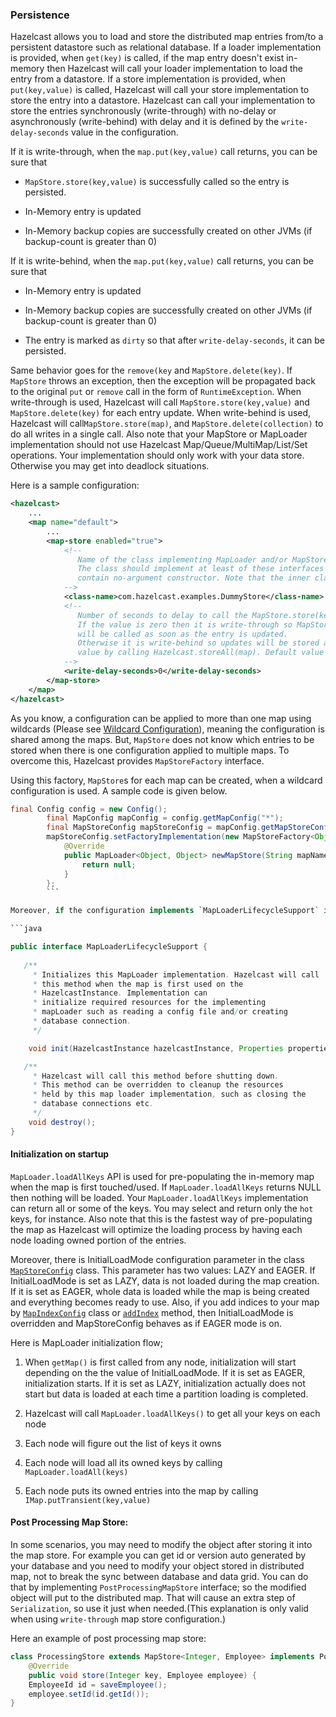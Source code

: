 
### Persistence

Hazelcast allows you to load and store the distributed map entries from/to a persistent datastore such as relational database. If a loader implementation is provided, when `get(key)` is called, if the map entry doesn't exist in-memory then Hazelcast will call your loader implementation to load the entry from a datastore. If a store implementation is provided, when `put(key,value)` is called, Hazelcast will call your store implementation to store the entry into a datastore. Hazelcast can call your implementation to store the entries synchronously (write-through) with no-delay or asynchronously (write-behind) with delay and it is defined by the `write-delay-seconds` value in the configuration.

If it is write-through, when the `map.put(key,value)` call returns, you can be sure that

-   `MapStore.store(key,value)` is successfully called so the entry is persisted.

-   In-Memory entry is updated

-   In-Memory backup copies are successfully created on other JVMs (if backup-count is greater than 0)

If it is write-behind, when the `map.put(key,value)` call returns, you can be sure that

-   In-Memory entry is updated

-   In-Memory backup copies are successfully created on other JVMs (if backup-count is greater than 0)

-   The entry is marked as `dirty` so that after `write-delay-seconds`, it can be persisted.

Same behavior goes for the `remove(key` and `MapStore.delete(key)`. If `MapStore` throws an exception, then the exception will be propagated back to the original `put` or `remove` call in the form of `RuntimeException`. When write-through is used, Hazelcast will call `MapStore.store(key,value)` and `MapStore.delete(key)` for each entry update. When write-behind is used, Hazelcast will call`MapStore.store(map)`, and `MapStore.delete(collection)` to do all writes in a single call. Also note that your MapStore or MapLoader implementation should not use Hazelcast Map/Queue/MultiMap/List/Set operations. Your implementation should only work with your data store. Otherwise you may get into deadlock situations.

Here is a sample configuration:

```xml
<hazelcast>
    ...
    <map name="default">
        ...
        <map-store enabled="true">
            <!--
               Name of the class implementing MapLoader and/or MapStore.
               The class should implement at least of these interfaces and
               contain no-argument constructor. Note that the inner classes are not supported.
            -->
            <class-name>com.hazelcast.examples.DummyStore</class-name>
            <!--
               Number of seconds to delay to call the MapStore.store(key, value).
               If the value is zero then it is write-through so MapStore.store(key, value)
               will be called as soon as the entry is updated.
               Otherwise it is write-behind so updates will be stored after write-delay-seconds
               value by calling Hazelcast.storeAll(map). Default value is 0.
            -->
            <write-delay-seconds>0</write-delay-seconds>
        </map-store>
    </map>
</hazelcast>
```

As you know, a configuration can be applied to more than one map using wildcards (Please see [Wildcard Configuration](#wildcard-configuration)), meaning the configuration is shared among the maps. But, `MapStore` does not know which entries to be stored when there is one configuration applied to multiple maps. To overcome this, Hazelcast provides `MapStoreFactory` interface.

Using this factory, `MapStore`s for each map can be created, when a wildcard configuration is used. A sample code is given below.

```java
final Config config = new Config();
        final MapConfig mapConfig = config.getMapConfig("*");
        final MapStoreConfig mapStoreConfig = mapConfig.getMapStoreConfig();
        mapStoreConfig.setFactoryImplementation(new MapStoreFactory<Object, Object>() {
            @Override
            public MapLoader<Object, Object> newMapStore(String mapName, Properties properties) {
                return null;
            }
        };
        ```   

Moreover, if the configuration implements `MapLoaderLifecycleSupport` interface, then the user will have the control to initialize the `MapLoader` implementation with the given map name, configuration properties and the Hazelcast instance. See the below code portion.

```java

public interface MapLoaderLifecycleSupport {
    
   /**
     * Initializes this MapLoader implementation. Hazelcast will call
     * this method when the map is first used on the
     * HazelcastInstance. Implementation can
     * initialize required resources for the implementing
     * mapLoader such as reading a config file and/or creating
     * database connection.
     */

    void init(HazelcastInstance hazelcastInstance, Properties properties, String mapName);

   /**
     * Hazelcast will call this method before shutting down.
     * This method can be overridden to cleanup the resources
     * held by this map loader implementation, such as closing the
     * database connections etc.
     */
    void destroy();
}
```


#### Initialization on startup

`MapLoader.loadAllKeys` API is used for pre-populating the in-memory map when the map is first touched/used. If `MapLoader.loadAllKeys` returns NULL then nothing will be loaded. Your `MapLoader.loadAllKeys` implementation can return all or some of the keys. You may select and return only the `hot` keys, for instance. Also note that this is the fastest way of pre-populating the map as Hazelcast will optimize the loading process by having each node loading owned portion of the entries.

Moreover, there is InitialLoadMode configuration parameter in the class [`MapStoreConfig`](https://github.com/hazelcast/hazelcast/blob/5f4f6a876e572f91431ad22f01ad5af9f5837f72/hazelcast/src/main/java/com/hazelcast/config/MapStoreConfig.java) class. This parameter has two values: LAZY and EAGER. If InitialLoadMode is set as LAZY, data is not loaded during the map creation. If it is set as EAGER, whole data is loaded while the map is being created and everything becomes ready to use. Also, if you add indices to your map by [`MapIndexConfig`](https://github.com/hazelcast/hazelcast/blob/da5cceee74e471e33f65f43f31d891c9741e31e3/hazelcast/src/main/java/com/hazelcast/config/MapIndexConfig.java) class or [`addIndex`](#indexing) method, then InitialLoadMode is overridden and MapStoreConfig behaves as if EAGER mode is on. 

Here is MapLoader initialization flow;

1.  When `getMap()` is first called from any node, initialization will start depending on the the value of InitialLoadMode. If it is set as EAGER, initialization starts.  If it is set as LAZY, initialization actually does not start but data is loaded at each time a partition loading is completed. 

2.  Hazelcast will call `MapLoader.loadAllKeys()` to get all your keys on each node

3.  Each node will figure out the list of keys it owns

4.  Each node will load all its owned keys by calling `MapLoader.loadAll(keys)`

5.  Each node puts its owned entries into the map by calling `IMap.putTransient(key,value)`

#### Post Processing Map Store: ####

In some scenarios, you may need to modify the object after storing it into the map store.
For example you can get id or version auto generated by your database and you need to modify your object stored in distributed map,
not to break the sync between database and data grid. You can do that by implementing `PostProcessingMapStore` interface;
so the modified object will put to the distributed map. That will cause an extra step of `Serialization`, so use it just when needed.(This explanation is only valid when using `write-through` map store configuration.)

Here an example of post processing map store:

```java
class ProcessingStore extends MapStore<Integer, Employee> implements PostProcessingMapStore {
	@Override
	public void store(Integer key, Employee employee) {
	EmployeeId id = saveEmployee();
	employee.setId(id.getId());
}
```



